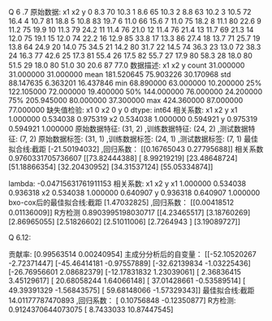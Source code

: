 Q 6 .7
原始数据:
       x1  x2     y
0    8.3  70  10.3
1    8.6  65  10.3
2    8.8  63  10.2
3   10.5  72  16.4
4   10.7  81  18.8
5   10.8  83  19.7
6   11.0  66  15.6
7   11.0  75  18.2
8   11.1  80  22.6
9   11.2  75  19.9
10  11.3  79  24.2
11  11.4  76  21.0
12  11.4  76  21.4
13  11.7  69  21.3
14  12.0  75  19.1
15  12.0  74  22.2
16  12.9  85  33.8
17  13.3  86  27.4
18  13.7  71  25.7
19  13.8  64  24.9
20  14.0  75  34.5
21  14.2  80  31.7
22  14.5  74  36.3
23  13.0  72  38.3
24  16.3  77  42.6
25  17.3  81  55.4
26  17.5  82  55.7
27  17.9  80  58.3
28  18.0  80  51.5
29  18.0  80  51.0
30  20.6  87  77.0
数据描述:
                x1         x2          y
count   31.000000  31.000000  31.000000
mean   181.520645  75.903226  30.170968
std     88.147635   6.363201  16.437846
min     68.890000  63.000000  10.200000
25%    122.105000  72.000000  19.400000
50%    144.000000  76.000000  24.200000
75%    205.945000  80.000000  37.300000
max    424.360000  87.000000  77.000000
缺失值检验:
 x1    0
x2    0
y     0
dtype: int64
相关系数:            x1        x2         y
x1  1.000000  0.534038  0.975319
x2  0.534038  1.000000  0.594921
y   0.975319  0.594921  1.000000
原始数据特征: (31, 2) ,训练数据特征: (24, 2) ,测试数据特征: (7, 2)
原始数据标签: (31, 1) ,训练数据标签: (24, 1) ,测试数据标签: (7, 1)
最佳拟合线:截距 [-21.50194032] ,回归系数： [[0.16765043 0.27795688]]
相关系数 0.9760331705736607
[[73.82444388]
 [ 8.99219219]
 [23.48648724]
 [51.18866354]
 [32.20430952]
 [34.31537124]
 [55.05334874]]

lambda:  -0.04715631761911153
相关系数:            x1        x2         y
x1  1.000000  0.534038  0.936318
x2  0.534038  1.000000  0.640907
y   0.936318  0.640907  1.000000
bxo-cox后的最佳拟合线:截距 [1.47032825] ,回归系数： [[0.00418512 0.01136009]]
R方检测  0.8903995198030717
[[4.23465517]
 [3.18760269]
 [2.86965055]
 [2.51826602]
 [2.51011006]
 [2.7264943 ]
 [3.19089727]]



Q 6.12:

贡献率:
 [0.99563514 0.00240954]
主成分分析后的自变量：
 [[-52.10520267  -2.72371447]
 [-45.46414181  -0.97557889]
 [-32.62139834  -1.03225436]
 [-26.76956601   2.08682379]
 [-12.17831832   1.23039061]
 [  2.36836415   3.45129617]
 [ 20.68058244   1.64066148]
 [ 37.01428661  -0.53589514]
 [ 49.39391329  -1.56843575]
 [ 59.68148066  -1.57329343]]
最佳拟合线:截距 14.01177787470893 ,回归系数： [ 0.10756848 -0.12350877]
R方检测:  0.9124370644073075
[ 8.7433033  10.87447545]